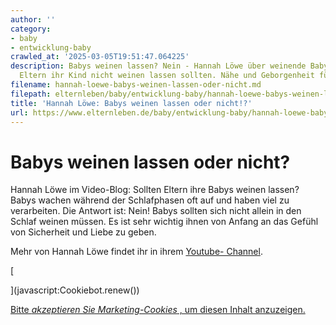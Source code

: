 ```yaml
---
author: ''
category:
- baby
- entwicklung-baby
crawled_at: '2025-03-05T19:51:47.064225'
description: Babys weinen lassen? Nein - Hannah Löwe über weinende Babys und warum
  Eltern ihr Kind nicht weinen lassen sollten. Nähe und Geborgenheit fürs Baby
filename: hannah-loewe-babys-weinen-lassen-oder-nicht.md
filepath: elternleben/baby/entwicklung-baby/hannah-loewe-babys-weinen-lassen-oder-nicht.md
title: 'Hannah Löwe: Babys weinen lassen oder nicht!?'
url: https://www.elternleben.de/baby/entwicklung-baby/hannah-loewe-babys-weinen-lassen-oder-nicht/
---
```


#  Babys weinen lassen oder nicht?

Hannah Löwe im Video-Blog: Sollten Eltern ihre Babys weinen lassen? Babys
wachen während der Schlafphasen oft auf und haben viel zu verarbeiten. Die
Antwort ist: Nein! Babys sollten sich nicht allein in den Schlaf weinen
müssen. Es ist sehr wichtig ihnen von Anfang an das Gefühl von Sicherheit und
Liebe zu geben.

Mehr von Hannah Löwe findet ihr in ihrem [Youtube-
Channel](https://www.youtube.com/channel/UC-150_R5aEyxKB96PWqACHA).

[

](javascript:Cookiebot.renew\(\))

[Bitte _akzeptieren Sie Marketing-Cookies_ , um diesen Inhalt
anzuzeigen.](javascript:Cookiebot.renew\(\))

